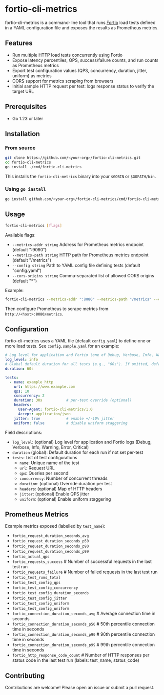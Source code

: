  # fortio-cli-metrics

 fortio-cli-metrics is a command-line tool that runs [Fortio](https://fortio.org) load tests defined in a YAML configuration file and exposes the results as Prometheus metrics.

 ## Features
 - Run multiple HTTP load tests concurrently using Fortio
 - Expose latency percentiles, QPS, success/failure counts, and run counts as Prometheus metrics
 - Export test configuration values (QPS, concurrency, duration, jitter, uniform) as metrics
 - CORS support for metrics scraping from browsers
 - Initial sample HTTP request per test: logs response status to verify the target URL

 ## Prerequisites
 - Go 1.23 or later

 ## Installation
 
 ### From source
 ```bash
 git clone https://github.com/<your-org>/fortio-cli-metrics.git
 cd fortio-cli-metrics
 go install ./cmd/fortio-cli-metrics
 ```

 This installs the `fortio-cli-metrics` binary into your `$GOBIN` or `$GOPATH/bin`.

 ### Using `go install`
 ```bash
 go install github.com/<your-org>/fortio-cli-metrics/cmd/fortio-cli-metrics@latest
 ```

 ## Usage

 ```bash
 fortio-cli-metrics [flags]
 ```

 Available flags:
 - `--metrics-addr string`   Address for Prometheus metrics endpoint (default ":9090")
 - `--metrics-path string`   HTTP path for Prometheus metrics endpoint (default "/metrics")
 - `--config string`         Path to YAML config file defining tests (default "config.yaml")
 - `--cors-origins string`   Comma-separated list of allowed CORS origins (default "*")

 Example:
 ```bash
 fortio-cli-metrics --metrics-addr ":8080" --metrics-path "/metrics" --config config.sample.yaml
 ```

 Then configure Prometheus to scrape metrics from `http://<host>:8080/metrics`.

 ## Configuration

 fortio-cli-metrics uses a YAML file (default `config.yaml`) to define one or more load tests. See `config.sample.yaml` for an example:

 ```yaml
 # Log level for application and Fortio (one of Debug, Verbose, Info, Warning, Error, Critical)
 log_level: info
 # Global default duration for all tests (e.g., "60s"). If omitted, defaults to 5s per run.
 duration: 60s

 tests:
   - name: example_http
     url: https://www.example.com
     qps: 10
     concurrency: 2
     duration: 30s           # per-test override (optional)
     headers:
       User-Agent: fortio-cli-metrics/1.0
       Accept: application/json
     jitter: true            # enable +/-10% jitter
     uniform: false          # disable uniform staggering
 ```

Field descriptions:
 - `log_level`: (optional) Log level for application and Fortio logs (Debug, Verbose, Info, Warning, Error, Critical)
 - `duration` (global): Default duration for each run if not set per-test
 - `tests`: List of test configurations
   - `name`: Unique name of the test
   - `url`: Request URL
   - `qps`: Queries per second
   - `concurrency`: Number of concurrent threads
   - `duration`: (optional) Override duration per test
   - `headers`: (optional) Map of HTTP headers
   - `jitter`: (optional) Enable QPS jitter
   - `uniform`: (optional) Enable uniform staggering

 ## Prometheus Metrics

 Example metrics exposed (labelled by `test_name`):
 - `fortio_request_duration_seconds_avg`
 - `fortio_request_duration_seconds_p50`
 - `fortio_request_duration_seconds_p90`
 - `fortio_request_duration_seconds_p99`
 - `fortio_actual_qps`
 - `fortio_requests_success`         # Number of successful requests in the last test run
 - `fortio_requests_failure`         # Number of failed requests in the last test run
 - `fortio_test_runs_total`
 - `fortio_test_config_qps`
 - `fortio_test_config_concurrency`
 - `fortio_test_config_duration_seconds`
 - `fortio_test_config_jitter`
 - `fortio_test_config_uniform`
 - `fortio_test_config_uniform`
 - `fortio_connection_duration_seconds_avg`     # Average connection time in seconds
 - `fortio_connection_duration_seconds_p50`    # 50th percentile connection time in seconds
 - `fortio_connection_duration_seconds_p90`    # 90th percentile connection time in seconds
 - `fortio_connection_duration_seconds_p99`    # 99th percentile connection time in seconds
 - `fortio_http_response_code_count`   # Number of HTTP responses per status code in the last test run (labels: test_name, status_code)

 ## Contributing

 Contributions are welcome! Please open an issue or submit a pull request.